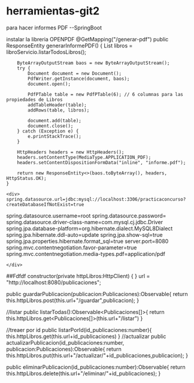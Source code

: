 # herramientas-git2

para hacer informes PDF
--SpringBoot
<div>
  instalar la libreria OPENPDF
      @GetMapping("/generar-pdf")
    public ResponseEntity<byte[]> generarInformePDF() {
        List<Libros> libros = libroServicio.listarTodosLibros();

        ByteArrayOutputStream baos = new ByteArrayOutputStream();
        try {
            Document document = new Document();
            PdfWriter.getInstance(document, baos);
            document.open();

            PdfPTable table = new PdfPTable(6); // 6 columnas para las propiedades de Libros
            addTableHeader(table);
            addRows(table, libros);

            document.add(table);
            document.close();
        } catch (Exception e) {
            e.printStackTrace();
        }

        HttpHeaders headers = new HttpHeaders();
        headers.setContentType(MediaType.APPLICATION_PDF);
        headers.setContentDispositionFormData("inline", "informe.pdf");

        return new ResponseEntity<>(baos.toByteArray(), headers, HttpStatus.OK);
    }

    <div>
    spring.datasource.url=jdbc:mysql://localhost:3306/practicaconcurso?createDatabaseIfNotExist=true
spring.datasource.username=root
spring.datasource.password=
spring.datasource.driver-class-name=com.mysql.cj.jdbc.Driver
spring.jpa.database-platform=org.hibernate.dialect.MySQL8Dialect
spring.jpa.hibernate.ddl-auto=update
spring.jpa.show-sql=true
spring.jpa.properties.hibernate.format_sql=true
server.port=8080
spring.mvc.contentnegotiation.favor-parameter=true
spring.mvc.contentnegotiation.media-types.pdf=application/pdf

    </div>
  
</div>
##Fdfdf
constructor(private httpLibros:HttpClient) { }
  url = "http://localhost:8080/publicaciones";

  public guardarPublicacion(publicacion:Publicaciones):Observable<Object>{
    return this.httpLibros.post(this.url+"/guardar",publicacion);
  }

  //listar
  public listarTodas():Observable<Publicaciones[]>{
    return this.httpLibros.get<Publicaciones[]>(this.url+"/listar")
  }

  //treaer por id
  public listarPorId(id_publicaciones:number){
    this.httpLibros.get<Publicaciones>(this.url+id_publicaciones)
  }
  //actualizar
  public actualizarPublicacion(id_publicaciones:number, publicacion:Publicaciones):Observable<Object>{
    return this.httpLibros.put(this.url+"/actualizar/"+id_publicaciones,publicacion);
  }
 
  public eliminarPublicacion(id_publicaciones:number):Observable<Object>{
    return this.httpLibros.delete(this.url+"/eliminar/"+id_publicaciones);
  }
